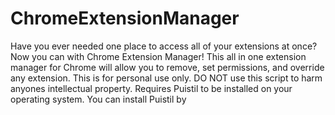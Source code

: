 # ChromeExtensionManager
Have you ever needed one place to access all of your extensions at once? 
Now you can with Chrome Extension Manager! This all in one extension manager for Chrome will allow you to remove, set permissions, and override any extension.
This is for personal use only. DO NOT use this script to harm anyones intellectual property.
Requires Puistil to be installed on your operating system. You can install Puistil by 
